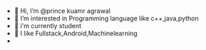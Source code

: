 - 👋 Hi, I’m @prince kuamr agrawal
- 👀 I’m interested in Programming language like c++,java,python
- 🌱 i'm currently student
- 💞️ I like Fullstack,Android,Machinelearning
- 
 


<!---
princekumarg/princekumarg is a ✨ special ✨ repository because its `README.md` (this file) appears on your GitHub profile.
You can click the Preview link to take a look at your changes.
--->
